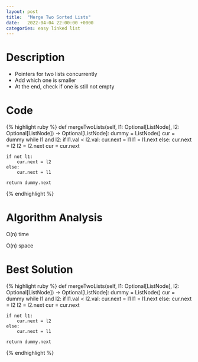 ```yaml
---
layout: post
title:  "Merge Two Sorted Lists"
date:   2022-04-04 22:00:00 +0000
categories: easy linked list
---
```

# Description
- Pointers for two lists concurrently
- Add which one is smaller
- At the end, check if one is still not empty

# Code
{% highlight ruby %}
def mergeTwoLists(self, l1: Optional[ListNode], l2: Optional[ListNode]) -> Optional[ListNode]:
    dummy = ListNode()
    cur = dummy
    while l1 and l2:
        if l1.val < l2.val:
            cur.next = l1
            l1 = l1.next
        else:
            cur.next = l2
            l2 = l2.next
        cur = cur.next
    
    if not l1:
        cur.next = l2
    else:
        cur.next = l1
    
    return dummy.next
{% endhighlight %}

# Algorithm Analysis
O(n) time

O(n) space

# Best Solution
{% highlight ruby %}
def mergeTwoLists(self, l1: Optional[ListNode], l2: Optional[ListNode]) -> Optional[ListNode]:
    dummy = ListNode()
    cur = dummy
    while l1 and l2:
        if l1.val < l2.val:
            cur.next = l1
            l1 = l1.next
        else:
            cur.next = l2
            l2 = l2.next
        cur = cur.next
    
    if not l1:
        cur.next = l2
    else:
        cur.next = l1
    
    return dummy.next
{% endhighlight %}